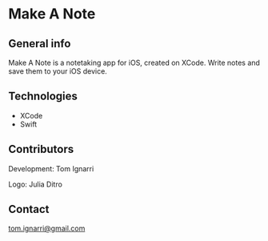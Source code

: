 # Make A Note

## General info
Make A Note is a notetaking app for iOS, created on XCode.
Write notes and save them to your iOS device.

## Technologies
* XCode
* Swift

## Contributors
Development:
Tom Ignarri

Logo:
Julia Ditro

## Contact
tom.ignarri@gmail.com
